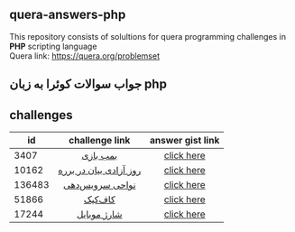 ## quera-answers-php
This repository consists of solultions for quera  programming challenges in **PHP** scripting language  
Quera link: https://quera.org/problemset

## جواب سوالات کوئرا به زبان php

## challenges

| id  |challenge link  | answer gist link |
|-----|:--------------:|:----------------:|
| 3407 | [بمب بازی](https://quera.org/problemset/3407/)   | [click here](https://gist.github.com/zohreh-da/9be151ce574f8c5f9faaa15f032f9fd6)    |
| 10162|[روز آزادی بیان در برره](https://quera.org/problemset/10162/) | [click here](https://gist.github.com/zohreh-da/d5ff8ac63c6884598c4000bd9a6211f5)
|136483 | [نواحی سرویس‌دهی](https://quera.org/problemset/136483/) | [click here](https://gist.github.com/zohreh-da/2c2d8fb033d31fd69468a76da6b0a5ba) |
| 51866| [کاف‌کیک](https://quera.org/problemset/51866/) | [click here](https://gist.github.com/zohreh-da/4300f0b6e833fc881934b50f6ae61c5d)
|17244|[شارژ موبایل](https://quera.org/problemset/17244/)| [click here](https://gist.github.com/zohreh-da/7986bc7b372c54b373e46cbb6b4a3305)
